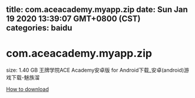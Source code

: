 
title: com.aceacademy.myapp.zip
date: Sun Jan 19 2020 13:39:07 GMT+0800 (CST)    
categories: baidu
---

# com.aceacademy.myapp.zip
size: 1.40 GB
 王牌学院ACE Academy安卓版 for Android下载_安卓(android)游戏下载-魅族溜
 

[How to download](https://bpcam.bemobtrk.com/go/2ceec3aa-1ca2-46d6-b9ff-aaa5c184517c?jno=5315)